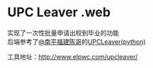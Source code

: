 UPC Leaver .web
=======

实现了一次性批量申请出校到毕业的功能  
后端参考了[@南平福建陈哥](https://github.com/npfjcg)的[UPCLeaver(python)](https://github.com/npfjcg/UPCLeaver)

工具地址：<http://www.elpwc.com/upcleaver/>
